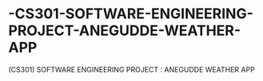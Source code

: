 # -CS301-SOFTWARE-ENGINEERING-PROJECT-ANEGUDDE-WEATHER-APP
(CS301) SOFTWARE ENGINEERING PROJECT : ANEGUDDE WEATHER APP
